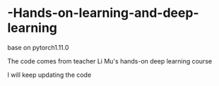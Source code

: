 # -Hands-on-learning-and-deep-learning
base on pytorch1.11.0

The code comes from teacher Li Mu's hands-on deep learning course

I will keep updating the code
